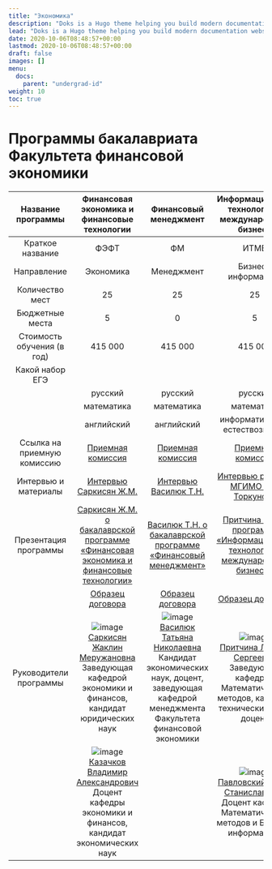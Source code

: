 ```yaml
---
title: "Экономика"
description: "Doks is a Hugo theme helping you build modern documentation websites that are secure, fast, and SEO-ready — by default."
lead: "Doks is a Hugo theme helping you build modern documentation websites that are secure, fast, and SEO-ready — by default."
date: 2020-10-06T08:48:57+00:00
lastmod: 2020-10-06T08:48:57+00:00
draft: false
images: []
menu:
  docs:
    parent: "undergrad-id"
weight: 10
toc: true
---
```


# Программы бакалавриата Факультета финансовой экономики


Название программы          | Финансовая экономика и финансовые технологии                 | Финансовый менеджмент | Информационные технологии в международном бизнесе |
:-------------------------: | :----------------------------------------------------------: | :-------------------: | :-----------------------------------------------: |
Краткое название            | ФЭФТ                                                         | ФМ                    | ИТМБ                                              |
Направление                 | Экономика                                                    | Менеджмент            | Бизнес-информатика                                |
Количество мест             | 25                                                           | 25                    | 25                                                |
Бюджетные места             | 5                                                            | 0                     | 5                                                 |
Стоимость обучения (в год)  | 415 000                                                      | 415 000               | 415 000                                           |
Какой набор ЕГЭ             |                                                              |                       |                                                   |
|                           | русский                                                      | русский               | русский                                           |
|                           | математика                                                   | математика            | математика                                        |
|                           | английский                                                   | английский            | информатика или естествознание                    |
Ссылка на приемную комиссию | [Приемная комиссия](http://pk.odin.mgimo.ru/bakalavriat/efi/index.html) | [Приемная комиссия](http://pk.odin.mgimo.ru/bakalavriat/fim.html) | [Приемная комиссия](http://pk.odin.mgimo.ru/bakalavriat/itmb.html) |
Интервью и материалы        | [Интервью Саркисян Ж.М.](https://youtu.be/0E-QMAPUQU8) | [Интервью Василюк Т.Н.](https://youtu.be/lfD1BdK9ErU) | [Интервью ректора МГИМО А.В. Торкунова](https://youtu.be/pUmcIIBymro) |
| Презентация программы     | [Саркисян Ж.М. о бакалаврской программе «Финансовая экономика и финансовые технологии»](https://youtu.be/D3TJfnFUxOE)  | [Василюк Т.Н. о бакалаврской программе «Финансовый менеджмент»](https://youtu.be/3oimsczN9JY) |  [Притчина Л.С. о программе «Информационные технологии в международном бизнесе»](https://youtu.be/c_HRa0iD_fw) |
|                           | [Образец договора](http://pk.odin.mgimo.ru/doc/20/bac/obdog/bac.pdf) | [Образец договора](http://pk.odin.mgimo.ru/doc/20/bac/obdog/bac.pdf) | [Образец договора](http://pk.odin.mgimo.ru/doc/20/bac/obdog/bac.pdf) |
Руководители программы      | ![image](https://user-images.githubusercontent.com/77335777/121669823-6a862680-cab5-11eb-962a-b0b4f847c90e.png)</br> [Саркисян Жаклин Меружановна](https://mgimo.ru/people/sarkisyan-zhaklin/)</br> Заведующая кафедрой экономики и финансов, кандидат юридических наук | ![image](https://user-images.githubusercontent.com/77335777/121677487-9b1e8e00-cabe-11eb-9009-d36ed1cd6d61.png)</br> [Василюк Татьяна Николаевна](https://mgimo.ru/people/vasilyuk/)</br> Кандидат экономических наук, доцент, заведующая кафедрой менеджмента Факультета финансовой экономики | ![image](https://user-images.githubusercontent.com/77335777/121677713-ec2e8200-cabe-11eb-9274-ab651a27e20b.png)</br> [Притчина Лариса Сергеевна](https://mgimo.ru/people/pritchina/)</br> Заведующая кафедрой Математических методов, кандидат технических наук, доцент |
|                           | ![image](https://user-images.githubusercontent.com/77335777/121677592-c1dcc480-cabe-11eb-8205-ea460efbe6be.png)</br>[Казачков Владимир Александрович](https://mgimo.ru/people/kazachkov/)</br> Доцент кафедры экономики и финансов, кандидат экономических наук |  | ![image](https://user-images.githubusercontent.com/77335777/121677540-aa9dd700-cabe-11eb-9225-0e7394487e91.png)</br>[Павловский Игорь Станиславович](https://mgimo.ru/people/pavlovskiy/)</br> Доцент кафедры Математических методов и Бизнес-информатики |
